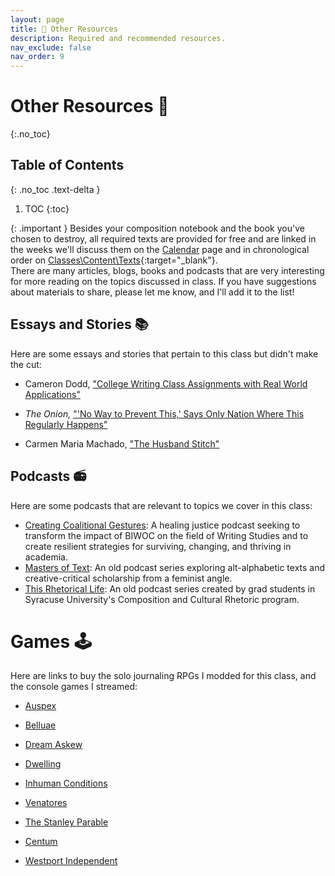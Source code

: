 ```yaml
---
layout: page
title: 🎒 Other Resources
description: Required and recommended resources.
nav_exclude: false
nav_order: 9
---
```


# Other Resources 🎒
{:.no_toc}

## Table of Contents
{: .no_toc .text-delta }

1. TOC
{:toc}

{: .important }
Besides your composition notebook and the book you've chosen to destroy, all required texts are provided for free and are linked in the weeks we'll discuss them on the [Calendar](/calendar.md) page and in chronological order on [Classes\Content\Texts](#){:target="_blank"}.
\
There are many articles, blogs, books and podcasts that are very interesting for more reading on the topics discussed in class. If you have suggestions about materials to share, please let me know, and I'll add it to the list!

## Essays and Stories 📚

Here are some essays and stories that pertain to this class but didn't make the cut:

- Cameron Dodd, ["College Writing Class Assignments with Real World Applications"](https://www.mcsweeneys.net/articles/college-writing-class-assignments-with-real-world-applications)

- *The Onion,* ["'No Way to Prevent This,' Says Only Nation Where This Regularly Happens"](https://theonion.com/no-way-to-prevent-this-says-only-nation-where-this-r-1819576527/)


- Carmen Maria Machado, ["The Husband Stitch"](#)


## Podcasts 📻

Here are some podcasts that are relevant to topics we cover in this class:

- [Creating Coalitional Gestures](https://sparkactivism.com/ccgpodcast/): A healing justice podcast seeking to transform the impact of BIWOC on the field of Writing Studies and to create resilient strategies for surviving, changing, and thriving in academia. 
- [Masters of Text](https://www.mastersoftext.com/): An old podcast series exploring alt-alphabetic texts and creative-critical scholarship from a feminist angle.
- [This Rhetorical Life](https://podcasts.apple.com/ie/podcast/this-rhetorical-life/id606979709): An old podcast series created by grad students in Syracuse University's Composition and Cultural Rhetoric program. 



# Games 🕹️

Here are links to buy the solo journaling RPGs I modded for this class, and the console games I streamed: 

- [Auspex](https://goodluckpress.co/products/auspex?_pos=1&_psq=auspex&_ss=e&_v=1.0)
- [Belluae](https://goodluckpress.co/products/belluae)
- [Dream Askew](https://buriedwithoutceremony.com/dream-askew)
- [Dwelling](https://goodluckpress.co/products/dwelling?_pos=1&_psq=dwelling&_ss=e&_v=1.0)
- [Inhuman Conditions](https://www.robots.management/)
- [Venatores](https://goodluckpress.co/products/venatores?pr_prod_strat=jac&pr_rec_id=3373e4029&pr_rec_pid=8022533406914&pr_ref_pid=8022521151682&pr_seq=uniform)


- [The Stanley Parable]()
- [Centum]()
- [Westport Independent](#)